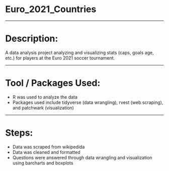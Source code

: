 # Euro_2021_Countries

---

# Description:
 A data analysis project analyzing and visualizing stats (caps, goals age, etc.) for players at the Euro 2021 soccer tournament. 
 
 ---
 # Tool / Packages Used:
 - R was used to analyze the data
 - Packages used include tidyverse (data wrangling), rvest (web scraping), and patchwark (visualization)
 
 ---
 
 # Steps:
 
 - Data was scraped from wikipedida
 - Data was cleaned and formatted 
 - Questions were answered through data wrangling and visualization using barcharts and boxplots
 
 
